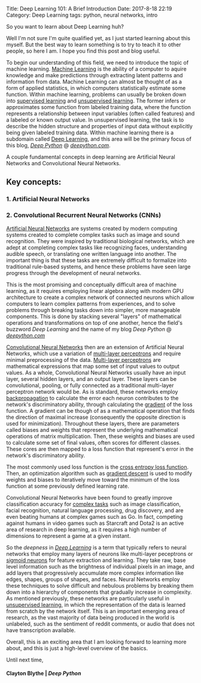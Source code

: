 Title: Deep Learning 101: A Brief Introduction
Date: 2017-8-18 22:19
Category: Deep Learning
tags: python, neural networks, intro

So you want to learn about Deep Learning huh?

Well I'm not sure I'm quite qualified yet, as I just started learning about this myself. But the best way to learn something is to try to teach it to other people, so here I am. I hope you find this post and blog useful.

To begin our understanding of this field, we need to introduce the topic of machine learning. [Machine Learning](https://www.wikiwand.com/en/Machine_learning) is the ability of a computer to aquire knowledge and make predictions through extracting latent patterns and information from data. Machine Learning can almost be thought of as a form of applied statistics, in which computers statistically estimate some function. Within machine learning, problems can usually be broken down into [supervised learning](https://www.wikiwand.com/en/Supervised_learning) and [unsupervised learning](https://www.wikiwand.com/en/Unsupervised_learning). The former infers or approximates some function from labeled training data, where the function represents a relationship between input variables (often called features) and a labeled or known output value. In unsupervised learning, the task is to describe the hidden structure and properties of input data without explicitly being given labeled training data. Within machine learning there is a subdomain called [Deep Learning](https://www.wikiwand.com/en/Deep_learning), and this area will be the primary focus of this blog, [*Deep Python*](https://deepython.com) @ [*deepython.com*](https://deepython.com).

A couple fundamental concepts in deep learning are Artificial Neural Networks and Convolutional Neural Networks.


## Key concepts:
### 1. Artificial Neural Networks
### 2. Convolutional Recurrent Neural Networks (CNNs)



[Artificial Neural Networks](https://www.wikiwand.com/en/Artificial_neural_network) are systems created by modern computing systems created to complete complex tasks such as image and sound recognition. They were inspired by traditional biological networks, which are adept at completing complex tasks like recognizing faces, understanding audible speech, or translating one written language into another. The important thing is that these tasks are extremely difficult to formalize into traditional rule-based systems, and hence these problems have seen large progress through the development of neural networks.  

This is the most promising and conceptually difficult area of machine learning, as it requires employing linear algebra along with modern GPU architecture to create a complex network of connected neurons which allow computers to learn complex patterns from experiences, and to solve problems through breaking tasks down into simpler, more manageable components. This is done by stacking several "layers" of mathematical operations and transformations on top of one another, hence the field's buzzword
*Deep Learning* and the name of my blog *Deep Python* @ [*deepython.com*](http://deepython.com)

[Convolutional Neural Networks](https://www.wikiwand.com/en/Convolutional_neural_network) then are an extension of Artificial Neural Networks, which use a variation of [multi-layer perceptrons](https://www.wikiwand.com/en/Multilayer_perceptron) and require minimal preprocessing of the data. [Multi-layer perceptrons](https://www.wikiwand.com/en/Multilayer_perceptron) are mathematical expressions that map some set of input values to output values. As a whole, Convolutional Neural Networks usually have an input layer, several hidden layers, and an output layer. These layers can be convolutional, pooling, or fully connected as a traditional multi-layer perceptron network would be. As is standard, these networks employ [backpropagation](https://www.wikiwand.com/en/Backpropagation) to calculate the error each neuron contributes to the network's discriminatory ability, through calculating the [gradient](https://www.wikiwand.com/en/Gradient) of the loss function. A gradient can be though of as a mathematical operation that finds the direction of maximal increase (consequently the opposite direction is  used for minimization). Throughout these layers, there are parameters called biases and weights that represent the underlying mathematical operations of matrix multiplication. Then, these weights and biases are used to calculate some set of final values, often scores for different classes. These cores are then mapped to a loss function that represent's error in the network's discriminatory ability. 

The most commonly used loss function is the [cross entropy loss function](https://www.wikiwand.com/en/Loss_functions_for_classification#/Cross_entropy_loss). Then, an optimization algorithm such as [gradient descent](https://www.wikiwand.com/en/Gradient_descent) is used to modify weights and biases to iteratively move toward the minimum of the loss function at some previously defined learning rate.

Convolutional Neural Networks have been found to greatly improve classification accuracy for [complex tasks](https://www.wikiwand.com/en/Convolutional_neural_network#/Applications) such as image classification, facial recognition, natural language processing, drug discovery, and are even beating humans at complex games such as Go. In fact, competing against humans in video games such as Starcraft and Dota2 is an active area of research in deep learning, as it requires a high number of dimensions to represent a game at a given instant.  

So the *deepness* in [*Deep Learning*](https://www.wikiwand.com/en/Deep_learning)  is a term that typically refers to neural networks that employ many layers of neurons like multi-layer peceptrons or [sigmoid neurons](https://www.wikiwand.com/en/Sigmoid_function) for feature extraction and learning. They take raw, base level information such as the brightness of individual pixels in an image, and add layers that progressively accumulate more complex information like edges, shapes, groups of shapes, and faces. Neural Networks employ these techniques to solve difficult and nebulous problems by breaking them down into a hierarchy of components that gradually increase in complexity. As mentioned previously, these networks are particularly useful in  [unsupervised learning](https://www.wikiwand.com/en/Unsupervised_learning), in which the representation of the data is learned from scratch by the network itself. This is an important emerging area of research, as the vast majority of data being produced in the world is unlabeled, such as the sentiment of reddit comments, or audio that does not have transcription available.

Overall, this is an exciting area that I am looking forward to learning more about, and this is just a high-level overview of the basics.

Until next time,
#### Clayton Blythe | *Deep Python*
